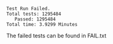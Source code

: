 

                                 
`Test Run Failed.`  
`Total tests: 1295484`                
     `   Passed: 1295484`             
 `Total time: 3.9299 Minutes`

 The failed tests can be found in FAIL.txt
    
                                 
